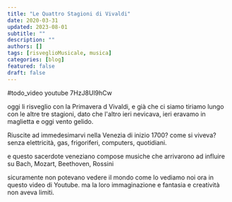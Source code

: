 ```yaml
---
title: "Le Quattro Stagioni di Vivaldi"
date: 2020-03-31
updated: 2023-08-01
subtitle: ""
description: ""
authors: []
tags: [risveglioMusicale, musica]
categories: [blog]
featured: false
draft: false
---
```


#todo_video youtube 7HzJ8Ul9hCw

oggi li risveglio con la Primavera d Vivaldi, e già che ci siamo tiriamo lungo con le altre tre stagioni, dato che l'altro ieri nevicava, ieri eravamo in maglietta e oggi vento gelido.

Riuscite ad immedesimarvi nella Venezia di inizio 1700?
come si viveva? senza elettricità, gas, frigoriferi, computers, quotidiani.

e questo sacerdote veneziano compose musiche che arrivarono ad influire su Bach, Mozart, Beethoven, Rossini

sicuramente non potevano vedere il mondo come lo vediamo noi ora in questo video di Youtube.
ma la loro immaginazione e fantasia e creatività non aveva limiti.
